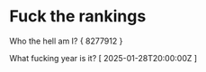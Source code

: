 # Fuck the rankings

Who the hell am I?
{ 8277912 }

What fucking year is it?
[ 2025-01-28T20:00:00Z ]
